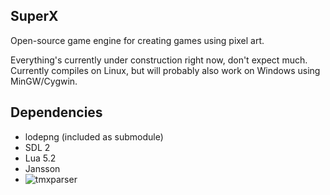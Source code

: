## SuperX
Open-source game engine for creating games using pixel art.

Everything's currently under construction right now, don't expect much.
Currently compiles on Linux, but will probably also work on Windows
using MinGW/Cygwin.

## Dependencies
 * lodepng (included as submodule)
 * SDL 2
 * Lua 5.2
 * Jansson
 * ![tmxparser](https://github.com/sainteos/tmxparser)
